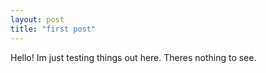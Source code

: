 ```yaml
---
layout: post
title: "first post"
---
```


Hello! Im just testing things out here. Theres nothing to see.

